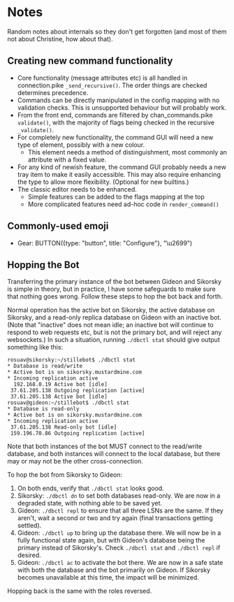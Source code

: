 Notes
=====

Random notes about internals so they don't get forgotten
(and most of them not about Christine, how about that).

Creating new command functionality
----------------------------------

* Core functionality (message attributes etc) is all handled in connection.pike
  `_send_recursive()`. The order things are checked determines precedence.
* Commands can be directly manipulated in the config mapping with no
  validation checks. This is unsupported behaviour but will probably work.
* From the front end, commands are filtered by chan_commands.pike `validate()`,
  with the majority of flags being checked in the recursive `_validate()`.
* For completely new functionality, the command GUI will need a new type of
  element, possibly with a new colour.
  - This element needs a method of distinguishment, most commonly an attribute
    with a fixed value.
* For any kind of newish feature, the command GUI probably needs a new tray
  item to make it easily accessible. This may also require enhancing the
  type to allow more flexibility. (Optional for new builtins.)
* The classic editor needs to be enhanced.
  - Simple features can be added to the flags mapping at the top
  - More complicated features need ad-hoc code in `render_command()`


Commonly-used emoji
-------------------

* Gear: BUTTON({type: "button", title: "Configure"}, "\u2699")


Hopping the Bot
---------------

Transferring the primary instance of the bot between Gideon and Sikorsky is
simple in theory, but in practice, I have some safeguards to make sure that
nothing goes wrong. Follow these steps to hop the bot back and forth.

Normal operation has the active bot on Sikorsky, the active database on
Sikorsky, and a read-only replica database on Gideon with an inactive bot.
(Note that "inactive" does not mean idle; an inactive bot will continue to
respond to web requests etc, but is not the primary bot, and will reject
any websockets.) In such a situation, running `./dbctl stat` should give
output something like this:

    rosuav@sikorsky:~/stillebot$ ./dbctl stat
    * Database is read/write
    * Active bot is on sikorsky.mustardmine.com
    * Incoming replication active
      192.168.0.19 Active bot [idle] 
     37.61.205.138 Outgoing replication [active] 
     37.61.205.138 Active bot [idle] 
    rosuav@gideon:~/stillebot$ ./dbctl stat
    * Database is read-only
    * Active bot is on sikorsky.mustardmine.com
    * Incoming replication active
     37.61.205.138 Read-only bot [idle] 
     159.196.70.86 Outgoing replication [active] 

Note that both instances of the bot MUST connect to the read/write database,
and both instances will connect to the local database, but there may or may
not be the other cross-connection.

To hop the bot from Sikorsky to Gideon:

1. On both ends, verify that `./dbctl stat` looks good.
2. Sikorsky: `./dbctl dn` to set both databases read-only. We are now in a
   degraded state, with nothing able to be saved yet.
3. Gideon: `./dbctl repl` to ensure that all three LSNs are the same.
   If they aren't, wait a second or two and try again (final transactions
   getting settled).
4. Gideon: `./dbctl up` to bring up the database there. We will now be in a
   fully functional state again, but with Gideon's database being the primary
   instead of Sikorsky's. Check `./dbctl stat` and `./dbctl repl` if desired.
5. Gideon: `./dbctl ac` to activate the bot there. We are now in a safe state
   with both the database and the bot primarily on Gideon. If Sikorsky becomes
   unavailable at this time, the impact will be minimized.

Hopping back is the same with the roles reversed.
